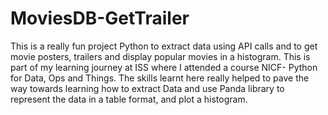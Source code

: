# MoviesDB-GetTrailer
This is a really fun project Python to extract data using API calls and to get movie posters, trailers and display popular movies in a histogram. This is part of my learning journey at ISS where I attended a course NICF- Python for Data, Ops and Things. The skills learnt here really helped to pave the way towards learning how to extract Data and use Panda library to represent the data in a table format, and plot a histogram.
